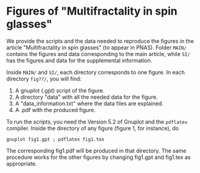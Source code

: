 # Figures of "Multifractality in spin glasses"

We provide the scripts and the data needed to reproduce the figures in the article "Multifractality in spin glasses" (to appear in PNAS). Folder `MAIN/` contains the figures and data corresponding to the main article, while `SI/` has the figures and data for the supplemental information.

Inside `MAIN/` and `SI/`, each directory corresponds to one figure. In each directory `fig??/`, you will find:

1. A gnuplot (.gpt) script of the figure.
2. A directory "data" with all the needed data for the figure.
3. A "data_information.txt" where the data files are explained.
4. A .pdf with the produced figure.

To run the scripts, you need the Version 5.2 of Gnuplot and the `pdflatex` compiler. Inside the directory of any figure (figure 1, for instance), do
```
gnuplot fig1.gpt ; pdflatex fig1.tex
```
The corresponding fig1.pdf will be produced in that directory. The same procedure works for the other figures by changing fig1.gpt and fig1.tex as appropriate. 
